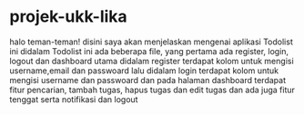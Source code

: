 # projek-ukk-lika
halo teman-teman!
disini saya akan menjelaskan mengenai aplikasi Todolist ini 
didalam Todolist ini ada beberapa file, yang pertama ada register, login, logout dan dashboard utama
didalam register terdapat kolom untuk mengisi username,email dan passwoard 
lalu didalam login terdapat kolom untuk mengisi username dan passwoard
dan pada halaman dashboard terdapat fitur pencarian, tambah tugas, hapus tugas dan edit tugas dan ada juga fitur tenggat serta notifikasi dan logout
